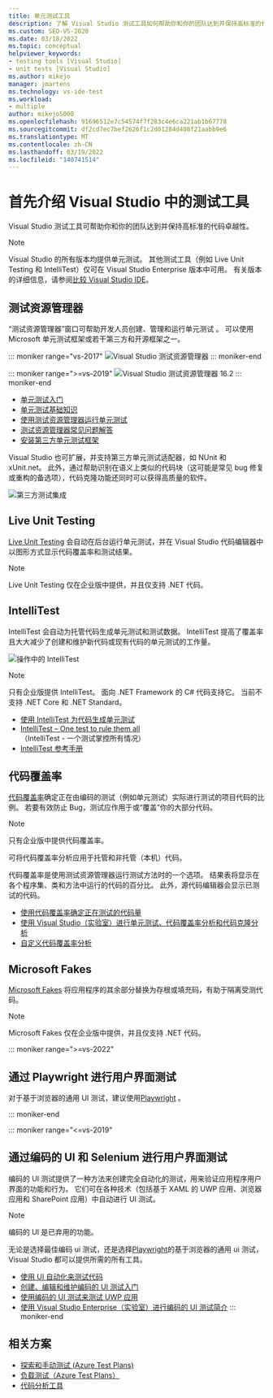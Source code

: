 ```yaml
---
title: 单元测试工具
description: 了解 Visual Studio 测试工具如何帮助你和你的团队达到并保持高标准的代码卓越性。
ms.custom: SEO-VS-2020
ms.date: 03/18/2022
ms.topic: conceptual
helpviewer_keywords:
- testing tools [Visual Studio]
- unit tests [Visual Studio]
ms.author: mikejo
manager: jmartens
ms.technology: vs-ide-test
ms.workload:
- multiple
author: mikejo5000
ms.openlocfilehash: 91696512e7c54574f7f283c4e6ca221ab1b67778
ms.sourcegitcommit: df2cd7ec7bef2626f1c2d01284d408f21aabb9e6
ms.translationtype: MT
ms.contentlocale: zh-CN
ms.lasthandoff: 03/19/2022
ms.locfileid: "140741514"
---
```

# <a name="first-look-at-testing-tools-in-visual-studio"></a>首先介绍 Visual Studio 中的测试工具

Visual Studio 测试工具可帮助你和你的团队达到并保持高标准的代码卓越性。

> [!NOTE]
> Visual Studio 的所有版本均提供单元测试。 其他测试工具（例如 Live Unit Testing 和 IntelliTest）仅可在 Visual Studio Enterprise 版本中可用。 有关版本的详细信息，请参阅[比较 Visual Studio IDE](https://visualstudio.microsoft.com/vs/compare/)。

## <a name="test-explorer"></a>测试资源管理器

“测试资源管理器”窗口可帮助开发人员创建、管理和运行单元测试  。 可以使用 Microsoft 单元测试框架或若干第三方和开源框架之一。

::: moniker range="vs-2017"
![Visual Studio 测试资源管理器](media/devtest-testexplorer.png)
::: moniker-end

::: moniker range=">=vs-2019"
![Visual Studio 测试资源管理器 16.2](media/vs-2019/test-explorer-16-2.PNG)
::: moniker-end

* [单元测试入门](unit-test-your-code.md)
* [单元测试基础知识](unit-test-basics.md)
* [使用测试资源管理器运行单元测试](run-unit-tests-with-test-explorer.md)
* [测试资源管理器常见问题解答](test-explorer-faq.md)
* [安装第三方单元测试框架](install-third-party-unit-test-frameworks.md)

Visual Studio 也可扩展，并支持第三方单元测试适配器，如 NUnit 和 xUnit.net。 此外，通过帮助识别在语义上类似的代码块（这可能是常见 bug 修复或重构的备选项），代码克隆功能还同时可以获得高质量的软件。

![第三方测试集成](media/devtest-thirdparty.png)

## <a name="live-unit-testing"></a>Live Unit Testing

[Live Unit Testing](../test/live-unit-testing.md) 会自动在后台运行单元测试，并在 Visual Studio 代码编辑器中以图形方式显示代码覆盖率和测试结果。

> [!NOTE]
> Live Unit Testing 仅在企业版中提供，并且仅支持 .NET 代码。

## <a name="intellitest"></a>IntelliTest

IntelliTest 会自动为托管代码生成单元测试和测试数据。 IntelliTest 提高了覆盖率且大大减少了创建和维护新代码或现有代码的单元测试的工作量。

![操作中的 IntelliTest](media/devtest-intellitest.png)

> [!NOTE]
> 只有企业版提供 IntelliTest。 面向 .NET Framework 的 C# 代码支持它。 当前不支持 .NET Core 和 .NET Standard。

* [使用 IntelliTest 为代码生成单元测试](generate-unit-tests-for-your-code-with-intellitest.md)
* [IntelliTest – One test to rule them all](https://devblogs.microsoft.com/devops/intellitest-one-test-to-rule-them-all/)（IntelliTest - 一个测试掌控所有情况）
* [IntelliTest 参考手册](intellitest-manual/index.md)

## <a name="code-coverage"></a>代码覆盖率

[代码覆盖率](../test/using-code-coverage-to-determine-how-much-code-is-being-tested.md)确定正在由编码的测试（例如单元测试）实际进行测试的项目代码的比例。 若要有效防止 Bug，测试应作用于或“覆盖”你的大部分代码。

> [!NOTE]
> 只有企业版中提供代码覆盖率。

可将代码覆盖率分析应用于托管和非托管（本机）代码。

代码覆盖率是使用测试资源管理器运行测试方法时的一个选项。 结果表将显示在各个程序集、类和方法中运行的代码的百分比。 此外，源代码编辑器会显示已测试的代码。

* [使用代码覆盖率确定正在测试的代码量](using-code-coverage-to-determine-how-much-code-is-being-tested.md)
* [使用 Visual Studio（实验室）进行单元测试、代码覆盖率分析和代码克隆分析](https://azuredevopslabs.com/labs/devopsserver/liveunittesting)
* [自定义代码覆盖率分析](customizing-code-coverage-analysis.md)

## <a name="microsoft-fakes"></a>Microsoft Fakes

[Microsoft Fakes](../test/isolating-code-under-test-with-microsoft-fakes.md) 将应用程序的其余部分替换为存根或填充码，有助于隔离受测代码。

> [!NOTE]
> Microsoft Fakes 仅在企业版中提供，并且仅支持 .NET 代码。

::: moniker range=">=vs-2022"
## <a name="user-interface-testing-with-playwright"></a>通过 Playwright 进行用户界面测试

对于基于浏览器的通用 UI 测试，建议使用[Playwright](https://playwright.dev/) 。

::: moniker-end

::: moniker range="<=vs-2019"
## <a name="user-interface-testing-with-coded-ui-and-selenium"></a>通过编码的 UI 和 Selenium 进行用户界面测试

编码的 UI 测试提供了一种方法来创建完全自动化的测试，用来验证应用程序用户界面的功能和行为。 它们可在各种技术（包括基于 XAML 的 UWP 应用、浏览器应用和 SharePoint 应用）中自动进行 UI 测试。

> [!NOTE]
> 编码的 UI 是已弃用的功能。

无论是选择最佳编码 ui 测试，还是选择[Playwright](https://playwright.dev/)的基于浏览器的通用 ui 测试，Visual Studio 都可以提供所需的所有工具。

* [使用 UI 自动化来测试代码](use-ui-automation-to-test-your-code.md)
* [创建、编辑和维护编码的 UI 测试入门](walkthrough-creating-editing-and-maintaining-a-coded-ui-test.md)
* [使用编码的 UI 测试来测试 UWP 应用](test-uwp-app-with-coded-ui-test.md)
* [使用 Visual Studio Enterprise（实验室）进行编码的 UI 测试简介](https://azuredevopslabs.com/labs/tfs/codedui)
::: moniker-end

## <a name="related-scenarios"></a>相关方案

* [探索和手动测试 (Azure Test Plans)](/azure/devops/test/index?view=vsts&preserve-view=true)
* [负载测试（Azure Test Plans）](/azure/load-testing/)
* [代码分析工具](../code-quality/code-analysis-for-managed-code-overview.md)
